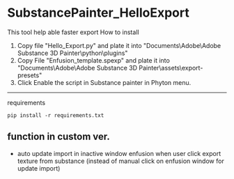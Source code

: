 # SubstancePainter_HelloExport
This tool help able faster export
How to install
1. Copy file "Hello_Export.py" and plate it into "Documents\Adobe\Adobe Substance 3D Painter\python\plugins"
2. Copy File  "Enfusion_template.spexp" and plate it into "Documents\Adobe\Adobe Substance 3D Painter\assets\export-presets"
3. Click Enable the script in Substance painter in Phyton menu.

--------
requirements
```
pip install -r requirements.txt
```

## function in custom ver.
- auto update import in inactive window enfusion when user click export texture from substance (instead of manual click on enfusion window for update import)
